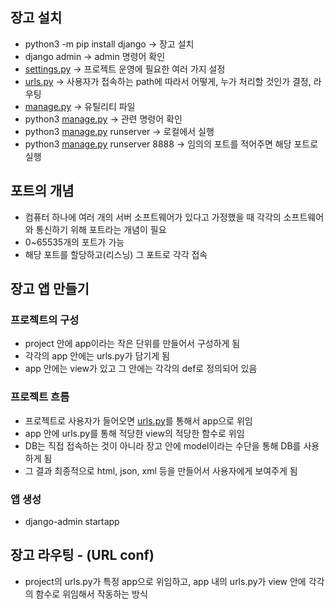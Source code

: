 ## 장고 설치

- python3 -m pip install django → 장고 설치
- django admin → admin 명령어 확인
- [settings.py](http://settings.py) → 프로젝트 운영에 필요한 여러 가지 설정
- [urls.py](http://urls.py) → 사용자가 접속하는 path에 따라서 어떻게, 누가 처리할 것인가 결정, 라우팅
- [manage.py](http://manage.py) → 유틸리티 파일
- python3 [manage.py](http://manage.py) → 관련 명령어 확인
- python3 [manage.py](http://manage.py) runserver → 로컬에서 실행
- python3 [manage.py](http://manage.py) runserver 8888 → 임의의 포트를 적어주면 해당 포트로 실행

## 포트의 개념

- 컴퓨터 하나에 여러 개의 서버 소프트웨어가 있다고 가정했을 때 각각의 소프트웨어와 통신하기 위해 포트라는 개념이 필요
- 0~65535개의 포트가 가능
- 해당 포트를 할당하고(리스닝) 그 포트로 각각 접속

## 장고 앱 만들기

### 프로젝트의 구성

- project 안에 app이라는 작은 단위를 만들어서 구성하게 됨
- 각각의 app 안에는 urls.py가 담기게 됨
- app 안에는 view가 있고 그 안에는 각각의 def로 정의되어 있음

### 프로젝트 흐름

- 프로젝트로 사용자가 들어오면 [urls.py](http://urls.py)를 통해서 app으로 위임
- app 안에 urls.py를 통해 적당한 view의 적당한 함수로 위임
- DB는 직접 접속하는 것이 아니라 장고 안에 model이라는 수단을 통해 DB를 사용하게 됨
- 그 결과 최종적으로 html, json, xml 등을 만들어서 사용자에게 보여주게 됨

### 앱 생성

- django-admin startapp <app-name>

## 장고 라우팅 - (URL conf)

- project의 urls.py가 특정 app으로 위임하고, app 내의 urls.py가 view 안에 각각의 함수로 위임해서 작동하는 방식
